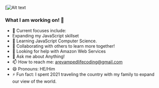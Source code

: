 [![Alt text](https://drive.google.com/file/d/19U0FKnsTH38wwC57cZPWHek9KmQfLkff/view?usp=sharing)


### What I am working on! 👋


- 🔭 Current focuses include: 
- Expanding my JavaScript skillset
- 🌱 Learning JavaScript Computer Science.
- 👯 Collaborating with others to learn more together!
- 🤔 Looking for help with Amazon Web Services
- 💬 Ask me about Anything!
- 📫 How to reach me: arevampedlifecoding@gmail.com
- 😄 Pronouns: HE/Him
- ⚡ Fun fact: I spent 2021 traveling the country with my family to expand our view of the world.

